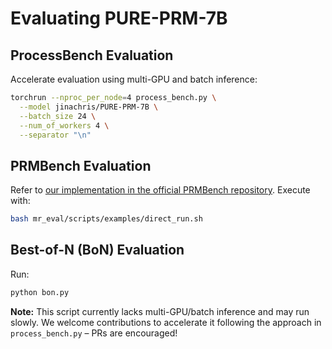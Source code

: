 # Evaluating PURE-PRM-7B

## ProcessBench Evaluation

Accelerate evaluation using multi-GPU and batch inference:

```bash
torchrun --nproc_per_node=4 process_bench.py \
  --model jinachris/PURE-PRM-7B \
  --batch_size 24 \
  --num_of_workers 4 \
  --separator "\n"
```

## PRMBench Evaluation

Refer to [our implementation in the official PRMBench repository](https://github.com/ssmisya/PRMBench/commit/3e9a9d10b88c1599e24bec5869bfa5caba2bcf40). Execute with:

```bash
bash mr_eval/scripts/examples/direct_run.sh
```

## Best-of-N (BoN) Evaluation

Run:

```bash
python bon.py
```

**Note:** This script currently lacks multi-GPU/batch inference and may run slowly. We welcome contributions to accelerate it following the approach in `process_bench.py` – PRs are encouraged!